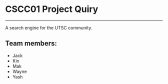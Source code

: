 # CSCC01 Project Quiry
--------------------
A search engine for the UTSC community.

## Team members:
* Jack
* Kin
* Mak
* Wayne
* Yash
